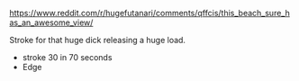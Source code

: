 https://www.reddit.com/r/hugefutanari/comments/qffcis/this_beach_sure_has_an_awesome_view/

Stroke for that huge dick releasing a huge load.

- stroke 30 in 70 seconds
- Edge
